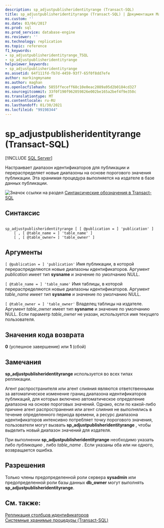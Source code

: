 ```yaml
---
description: sp_adjustpublisheridentityrange (Transact-SQL)
title: sp_adjustpublisheridentityrange (Transact-SQL) | Документация Майкрософт
ms.custom: ''
ms.date: 03/04/2017
ms.prod: sql
ms.prod_service: database-engine
ms.reviewer: ''
ms.technology: replication
ms.topic: reference
f1_keywords:
- sp_adjustpublisheridentityrange_TSQL
- sp_adjustpublisheridentityrange
helpviewer_keywords:
- sp_adjustpublisheridentityrange
ms.assetid: 64f111fd-fb7d-4459-93f7-65f0f8dd7efe
author: markingmyname
ms.author: maghan
ms.openlocfilehash: 5855ffeceff68c10e0eac2089a95d2b0184cd327
ms.sourcegitcommit: 33f0f190f962059826e002be165a2bef4f9e350c
ms.translationtype: MT
ms.contentlocale: ru-RU
ms.lasthandoff: 01/30/2021
ms.locfileid: "99198344"
---
```

# <a name="sp_adjustpublisheridentityrange-transact-sql"></a>sp_adjustpublisheridentityrange (Transact-SQL)
[!INCLUDE [SQL Server](../../includes/applies-to-version/sqlserver.md)]

  Настраивает диапазон идентификаторов для публикации и перераспределяет новые диапазоны на основе порогового значения публикации. Эта хранимая процедура выполняется на издателе в базе данных публикации.  
  
 ![Значок ссылки на раздел](../../database-engine/configure-windows/media/topic-link.gif "Значок ссылки на раздел") [Синтаксические обозначения в Transact-SQL](../../t-sql/language-elements/transact-sql-syntax-conventions-transact-sql.md)  
  
## <a name="syntax"></a>Синтаксис  
  
```  
  
sp_adjustpublisheridentityrange [ [ @publication = ] 'publication' ]  
    [ , [ @table_name = ] 'table_name' ]  
    [ , [ @table_owner= ] 'table_owner' ]  
```  
  
## <a name="arguments"></a>Аргументы  
`[ @publication = ] 'publication'` Имя публикации, в которой перераспределяются новые диапазоны идентификаторов. Аргумент *publication* имеет тип **sysname** и значение по умолчанию NULL.  
  
`[ @table_name = ] 'table_name'` Имя таблицы, в которой перераспределяются новые диапазоны идентификаторов. Аргумент *table_name* имеет тип **sysname** и значение по умолчанию NULL.  
  
`[ @table_owner = ] 'table_owner'` Владелец таблицы на издателе. Аргумент *table_owner* имеет тип **sysname** и значение по умолчанию NULL. Если параметр *table_owner* не указан, используется имя текущего пользователя.  
  
## <a name="return-code-values"></a>Значения кода возврата  
 **0** (успешное завершение) или **1** (сбой)  
  
## <a name="remarks"></a>Замечания  
 **sp_adjustpublisheridentityrange** используется во всех типах репликации.  
  
 Агент распространителя или агент слияния являются ответственными за автоматическое изменение границ диапазона идентификаторов публикаций, для которых включено автоматическое определение диапазона на основе пороговых значений. Однако, если по какой-либо причине агент распространения или агент слияния не выполнялись в течение определенного периода времени, а ресурс диапазона идентификаторов интенсивно потребляет точку порогового значения, пользователи могут вызвать **sp_adjustpublisheridentityrange** , чтобы выделить новый диапазон значений для издателя.  
  
 При выполнении **sp_adjustpublisheridentityrange** необходимо указать либо *публикацию* , либо *table_name* . Если указаны оба или ни одного, возвращается ошибка.  
  
## <a name="permissions"></a>Разрешения  
 Только члены предопределенной роли сервера **sysadmin** или предопределенной роли базы данных **db_owner** могут выполнять **sp_adjustpublisheridentityrange**.  
  
## <a name="see-also"></a>См. также:  
 [Репликация столбцов идентификаторов](../../relational-databases/replication/publish/replicate-identity-columns.md)   
 [Системные хранимые процедуры (Transact-SQL)](../../relational-databases/system-stored-procedures/system-stored-procedures-transact-sql.md)  
  
  
